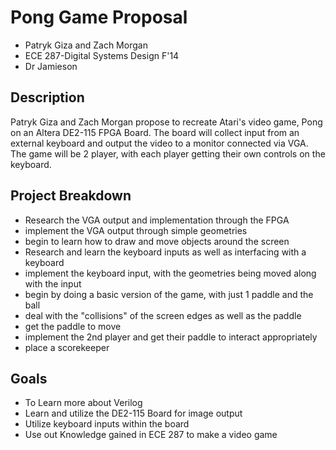 # Pong Game Proposal #

  * Patryk Giza and Zach Morgan
  * ECE 287-Digital Systems Design F'14
  * Dr Jamieson

## Description ##
Patryk Giza and Zach Morgan propose to recreate Atari's video game, Pong on an Altera DE2-115 FPGA Board. The board will collect input from an external keyboard and output the video to a monitor connected via VGA. The game will be 2 player, with each player getting their own controls on the keyboard.
## Project Breakdown ##
  * Research the VGA output and implementation through the FPGA
  * implement the VGA output through simple geometries
  * begin to learn how to draw and move objects around the screen
  * Research and learn the keyboard inputs as well as interfacing with a keyboard
  * implement the keyboard input, with the geometries being moved along with the input
  * begin by doing a basic version of the game, with just 1 paddle and the ball
  * deal with the "collisions" of the screen edges as well as the paddle
  * get the paddle to move
  * implement the 2nd player and get their paddle to interact appropriately
  * place a scorekeeper

## Goals ##
  * To Learn more about Verilog
  * Learn and utilize the DE2-115 Board for image output
  * Utilize keyboard inputs within the board
  * Use out Knowledge gained in ECE 287 to make a video game